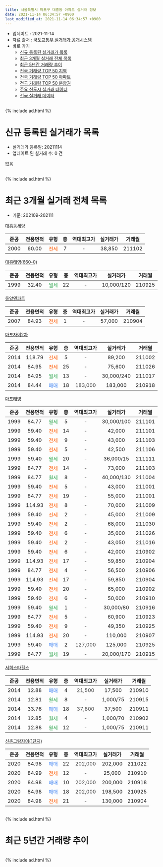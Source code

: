 ```yaml
---
title: 서울특별시 마포구 대흥동 아파트 실거래 정보
date: 2021-11-14 06:34:57 +0900
last_modified_at: 2021-11-14 06:34:57 +0900
---
```


* 업데이트 : 2021-11-14
* 자료 출처 : [국토교통부 실거래가 공개시스템](http://rt.molit.go.kr)
* 바로 가기
    * [신규 등록된 실거래가 목록](#신규-등록된-실거래가-목록)
    * [최근 3개월 실거래 전체 목록](#최근-3개월-실거래-전체-목록)
    * [최근 5년간 거래량 추이](#최근-5년간-거래량-추이)
    * [전국 거래량 TOP 50 지역](https://inasie.github.io/apt-trade-info/최근-3개월-전국에서-가장-거래가-많이-발생한-지역)
    * [전국 거래량 TOP 50 아파트](https://inasie.github.io/apt-trade-info/최근-3개월-전국에서-가장-거래가-많이-발생한-아파트)
    * [전국 거래량 TOP 50 분양권](https://inasie.github.io/apt-trade-info/최근-3개월-전국에서-가장-거래가-많이-발생한-분양권)
    * [주요 신도시 실거래 데이터](https://inasie.github.io/apt-trade-info/주요-신도시)
    * [전국 실거래 데이터](https://inasie.github.io/apt-trade-info/전국)
<br>
{% include ad.html %}
<br>

# 신규 등록된 실거래가 목록
* 실거래가 등록일: 20211114
* 업데이트 된 실거래 수: 0 건

없음

<br>
{% include ad.html %}
<br>

# 최근 3개월 실거래 전체 목록
* 기준: 202109-202111


[대흥동세양](https://search.naver.com/search.naver?query=%EC%84%9C%EC%9A%B8%ED%8A%B9%EB%B3%84%EC%8B%9C+%EB%A7%88%ED%8F%AC%EA%B5%AC+%EB%8C%80%ED%9D%A5%EB%8F%99+%EB%8C%80%ED%9D%A5%EB%8F%99%EC%84%B8%EC%96%91)

|준공|전용면적|유형|층|역대최고가|실거래가|거래월|
|:---:|:---:|:---:|:---:|:---:|:---:|:---:|
|2000|60.00|<span style="color:#ff5a00">전세</span>|7|<span style="color:#444444">-</span>|38,850|211102|

[대흥태영(660-0)](https://search.naver.com/search.naver?query=%EC%84%9C%EC%9A%B8%ED%8A%B9%EB%B3%84%EC%8B%9C+%EB%A7%88%ED%8F%AC%EA%B5%AC+%EB%8C%80%ED%9D%A5%EB%8F%99+%EB%8C%80%ED%9D%A5%ED%83%9C%EC%98%81%28660-0%29)

|준공|전용면적|유형|층|역대최고가|실거래가|거래월|
|:---:|:---:|:---:|:---:|:---:|:---:|:---:|
|1999|32.40|<span style="color:#34a853">월세</span>|22|<span style="color:#444444">-</span>|10,000/120|210925|

[동양엔파트](https://search.naver.com/search.naver?query=%EC%84%9C%EC%9A%B8%ED%8A%B9%EB%B3%84%EC%8B%9C+%EB%A7%88%ED%8F%AC%EA%B5%AC+%EB%8C%80%ED%9D%A5%EB%8F%99+%EB%8F%99%EC%96%91%EC%97%94%ED%8C%8C%ED%8A%B8)

|준공|전용면적|유형|층|역대최고가|실거래가|거래월|
|:---:|:---:|:---:|:---:|:---:|:---:|:---:|
|2007|84.93|<span style="color:#ff5a00">전세</span>|1|<span style="color:#444444">-</span>|57,000|210904|

[마포자이2차](https://search.naver.com/search.naver?query=%EC%84%9C%EC%9A%B8%ED%8A%B9%EB%B3%84%EC%8B%9C+%EB%A7%88%ED%8F%AC%EA%B5%AC+%EB%8C%80%ED%9D%A5%EB%8F%99+%EB%A7%88%ED%8F%AC%EC%9E%90%EC%9D%B42%EC%B0%A8)

|준공|전용면적|유형|층|역대최고가|실거래가|거래월|
|:---:|:---:|:---:|:---:|:---:|:---:|:---:|
|2014|118.79|<span style="color:#ff5a00">전세</span>|5|<span style="color:#444444">-</span>|89,200|211002|
|2014|84.95|<span style="color:#ff5a00">전세</span>|25|<span style="color:#444444">-</span>|75,600|211026|
|2014|84.95|<span style="color:#34a853">월세</span>|13|<span style="color:#444444">-</span>|30,000/240|211017|
|2014|84.44|<span style="color:#4285f3">매매</span>|18|<span style="color:#444444">183,000</span>|183,000|210918|

[마포태영](https://search.naver.com/search.naver?query=%EC%84%9C%EC%9A%B8%ED%8A%B9%EB%B3%84%EC%8B%9C+%EB%A7%88%ED%8F%AC%EA%B5%AC+%EB%8C%80%ED%9D%A5%EB%8F%99+%EB%A7%88%ED%8F%AC%ED%83%9C%EC%98%81)

|준공|전용면적|유형|층|역대최고가|실거래가|거래월|
|:---:|:---:|:---:|:---:|:---:|:---:|:---:|
|1999|84.77|<span style="color:#34a853">월세</span>|5|<span style="color:#444444">-</span>|30,000/100|211101|
|1999|59.40|<span style="color:#ff5a00">전세</span>|14|<span style="color:#444444">-</span>|42,000|211101|
|1999|59.40|<span style="color:#ff5a00">전세</span>|9|<span style="color:#444444">-</span>|43,000|211103|
|1999|59.40|<span style="color:#ff5a00">전세</span>|5|<span style="color:#444444">-</span>|42,500|211106|
|1999|59.40|<span style="color:#34a853">월세</span>|20|<span style="color:#444444">-</span>|36,000/15|211111|
|1999|84.77|<span style="color:#ff5a00">전세</span>|14|<span style="color:#444444">-</span>|73,000|211103|
|1999|84.77|<span style="color:#34a853">월세</span>|8|<span style="color:#444444">-</span>|40,000/130|211004|
|1999|59.40|<span style="color:#ff5a00">전세</span>|5|<span style="color:#444444">-</span>|43,000|211001|
|1999|84.77|<span style="color:#ff5a00">전세</span>|19|<span style="color:#444444">-</span>|55,000|211001|
|1999|114.93|<span style="color:#ff5a00">전세</span>|8|<span style="color:#444444">-</span>|70,000|211009|
|1999|59.40|<span style="color:#ff5a00">전세</span>|2|<span style="color:#444444">-</span>|45,000|211009|
|1999|59.40|<span style="color:#ff5a00">전세</span>|2|<span style="color:#444444">-</span>|68,000|211030|
|1999|59.40|<span style="color:#ff5a00">전세</span>|6|<span style="color:#444444">-</span>|35,000|211026|
|1999|59.40|<span style="color:#ff5a00">전세</span>|2|<span style="color:#444444">-</span>|43,050|211016|
|1999|59.40|<span style="color:#ff5a00">전세</span>|6|<span style="color:#444444">-</span>|42,000|210902|
|1999|114.93|<span style="color:#ff5a00">전세</span>|17|<span style="color:#444444">-</span>|59,850|210904|
|1999|84.77|<span style="color:#ff5a00">전세</span>|4|<span style="color:#444444">-</span>|56,500|210906|
|1999|114.93|<span style="color:#ff5a00">전세</span>|17|<span style="color:#444444">-</span>|59,850|210904|
|1999|59.40|<span style="color:#ff5a00">전세</span>|20|<span style="color:#444444">-</span>|65,000|210902|
|1999|59.40|<span style="color:#ff5a00">전세</span>|6|<span style="color:#444444">-</span>|50,000|210910|
|1999|59.40|<span style="color:#34a853">월세</span>|1|<span style="color:#444444">-</span>|30,000/80|210916|
|1999|84.77|<span style="color:#ff5a00">전세</span>|5|<span style="color:#444444">-</span>|60,900|210923|
|1999|59.40|<span style="color:#ff5a00">전세</span>|9|<span style="color:#444444">-</span>|49,350|210925|
|1999|114.93|<span style="color:#ff5a00">전세</span>|20|<span style="color:#444444">-</span>|110,000|210907|
|1999|59.40|<span style="color:#4285f3">매매</span>|2|<span style="color:#444444">127,000</span>|125,000|210925|
|1999|84.77|<span style="color:#34a853">월세</span>|19|<span style="color:#444444">-</span>|20,000/170|210915|

[서희스타힐스](https://search.naver.com/search.naver?query=%EC%84%9C%EC%9A%B8%ED%8A%B9%EB%B3%84%EC%8B%9C+%EB%A7%88%ED%8F%AC%EA%B5%AC+%EB%8C%80%ED%9D%A5%EB%8F%99+%EC%84%9C%ED%9D%AC%EC%8A%A4%ED%83%80%ED%9E%90%EC%8A%A4)

|준공|전용면적|유형|층|역대최고가|실거래가|거래월|
|:---:|:---:|:---:|:---:|:---:|:---:|:---:|
|2014|12.88|<span style="color:#4285f3">매매</span>|4|<span style="color:#444444">21,500</span>|17,500|210910|
|2014|12.81|<span style="color:#34a853">월세</span>|8|<span style="color:#444444">-</span>|1,000/75|210915|
|2014|33.76|<span style="color:#4285f3">매매</span>|18|<span style="color:#444444">37,800</span>|37,500|210911|
|2014|12.85|<span style="color:#34a853">월세</span>|4|<span style="color:#444444">-</span>|1,000/70|210902|
|2014|12.88|<span style="color:#34a853">월세</span>|12|<span style="color:#444444">-</span>|1,000/75|210911|

[신촌그랑자이(1단지)](https://search.naver.com/search.naver?query=%EC%84%9C%EC%9A%B8%ED%8A%B9%EB%B3%84%EC%8B%9C+%EB%A7%88%ED%8F%AC%EA%B5%AC+%EB%8C%80%ED%9D%A5%EB%8F%99+%EC%8B%A0%EC%B4%8C%EA%B7%B8%EB%9E%91%EC%9E%90%EC%9D%B4%281%EB%8B%A8%EC%A7%80%29)

|준공|전용면적|유형|층|역대최고가|실거래가|거래월|
|:---:|:---:|:---:|:---:|:---:|:---:|:---:|
|2020|84.98|<span style="color:#4285f3">매매</span>|22|<span style="color:#444444">202,000</span>|202,000|211022|
|2020|84.99|<span style="color:#ff5a00">전세</span>|12|<span style="color:#444444">-</span>|25,000|210910|
|2020|84.98|<span style="color:#4285f3">매매</span>|10|<span style="color:#444444">202,000</span>|200,000|210918|
|2020|84.98|<span style="color:#4285f3">매매</span>|18|<span style="color:#444444">202,000</span>|198,500|210925|
|2020|84.98|<span style="color:#ff5a00">전세</span>|21|<span style="color:#444444">-</span>|130,000|210904|


<br>
{% include ad.html %}
<br>

# 최근 5년간 거래량 추이


<div style="width:100%;">
    <canvas id="deal_progress" height="200"></canvas>
</div>

<script>
new Chart(document.getElementById("deal_progress"), {
    type: 'line',
    data: {
        labels: ['201611','201612','201701','201702','201703','201704','201705','201706','201707','201708','201709','201710','201711','201712','201801','201802','201803','201804','201805','201806','201807','201808','201809','201810','201811','201812','201901','201902','201903','201904','201905','201906','201907','201908','201909','201910','201911','201912','202001','202002','202003','202004','202005','202006','202007','202008','202009','202010','202011','202012','202101','202102','202103','202104','202105','202106','202107','202108','202109','202110','202111'],
        datasets: [{
            label: '매매',
            pointRadius: 1,
            data: [12, 8, 5, 8, 19, 26, 18, 26, 25, 6, 11, 12, 15, 15, 20, 13, 11, 11, 4, 17, 23, 34, 13, 4, 2, 4, 7, 3, 2, 4, 14, 11, 22, 14, 17, 27, 36, 22, 8, 9, 4, 5, 9, 16, 10, 6, 13, 8, 12, 13, 6, 9, 2, 20, 8, 2, 15, 9, 6, 1, 0],
            borderColor: "rgba(255, 201, 14, 1)",
            backgroundColor: "rgba(255, 201, 14, 0.5)",
            fill: false,
            lineTension: 0
        },{
            label: '전월세',
            pointRadius: 1,
            data: [18, 25, 16, 14, 22, 21, 18, 22, 21, 26, 20, 15, 22, 29, 46, 24, 40, 13, 16, 16, 14, 22, 10, 21, 16, 31, 36, 17, 19, 13, 11, 11, 22, 17, 16, 14, 18, 29, 28, 32, 27, 26, 22, 21, 28, 21, 15, 18, 17, 21, 31, 25, 24, 24, 38, 22, 29, 23, 18, 11, 7],
            borderColor: "rgba(0, 141, 185, 1)",
            backgroundColor: "rgba(0, 141, 185, 0.5)",
            fill: false,
            lineTension: 0
        }
        ]
    },
    options: {
        responsive: true,
        title: {
            display: false
        },
        tooltips: {
            mode: 'index',
            intersect: false
        },
        hover: {
            mode: 'nearest',
            intersect: true
        },
        scales: {
            xAxes: [{
                display: true,
                scaleLabel: {
                    display: true,
                    labelString: '년/월'
                }
            }],
            yAxes: [{
                display: true,
                ticks: {
                    suggestedMin: 0,
                },
                scaleLabel: {
                    display: true,
                    labelString: '실거래 수'
                }
            }]
        }
    }
});

</script>


<br>
{% include ad.html %}
<br>

